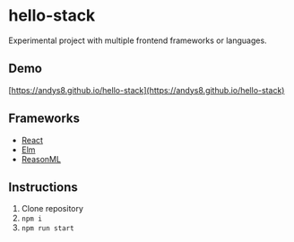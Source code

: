 # hello-stack

Experimental project with multiple frontend frameworks or languages.

## Demo
[https://andys8.github.io/hello-stack](https://andys8.github.io/hello-stack)

## Frameworks

- [React](https://facebook.github.io/react)
- [Elm](http://elm-lang.org)
- [ReasonML](https://reasonml.github.io)

## Instructions

1. Clone repository
2. `npm i`
3. `npm run start`